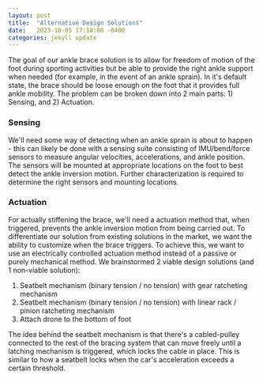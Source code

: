 ```yaml
---
layout: post
title:  "Alternative Design Solutions"
date:   2023-10-05 17:18:00 -0400
categories: jekyll update
---
```


The goal of our ankle brace solution is to allow for freedom of motion of the foot during sporting activities but be able to provide the right ankle support when needed (for example, in the event of an ankle sprain). In it's default state, the brace should be loose enough on the foot that it provides full ankle mobility. The problem can be broken down into 2 main parts: 1) Sensing, and 2) Actuation.

### Sensing

We'll need some way of detecting when an ankle sprain is about to happen - this can likely be done with a sensing suite consisting of IMU/bend/force sensors to measure angular velocities, accelerations, and ankle position. The sensors will be mounted at appropriate locations on the foot to best detect the ankle inversion motion. Further characterization is required to determine the right sensors and mounting locations.

### Actuation

For actually stiffening the brace, we'll need a actuation method that, when triggered, prevents the ankle inversion motion from being carried out. To differentiate our solution from existing solutions in the market, we want the ability to customize when the brace triggers. To achieve this, we want to use an electrically controlled actuation method instead of a passive or purely mechanical method. We brainstormed 2 viable design solutions (and 1 non-viable solution):

1. Seatbelt mechanism (binary tension / no tension) with gear ratcheting mechanism
2. Seatbelt mechanism (binary tension / no tension) with linear rack / pinion ratcheting mechanism
3. Attach drone to the bottom of foot

The idea behind the seatbelt mechanism is that there's a cabled-pulley connected to the rest of the bracing system that can move freely until a latching mechanism is triggered, which locks the cable in place. This is similar to how a seatbelt locks when the car's acceleration exceeds a certain threshold.

